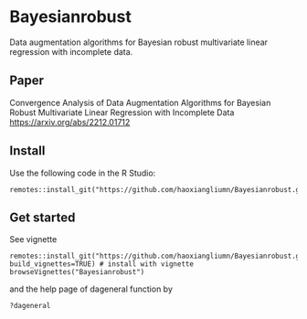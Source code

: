 # Bayesianrobust
Data augmentation algorithms for Bayesian robust multivariate linear regression with incomplete data.

## Paper
Convergence Analysis of Data Augmentation Algorithms for Bayesian Robust Multivariate Linear Regression with Incomplete Data
https://arxiv.org/abs/2212.01712

## Install
Use the following code in the R Studio:
```
remotes::install_git("https://github.com/haoxiangliumn/Bayesianrobust.git")
```

## Get started
See vignette 
```
remotes::install_git("https://github.com/haoxiangliumn/Bayesianrobust.git", build_vignettes=TRUE) # install with vignette
browseVignettes("Bayesianrobust")
```

and the help page of dageneral function by 
```
?dageneral
```

